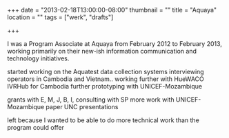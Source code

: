 +++
date = "2013-02-18T13:00:00-08:00"
thumbnail = ""
title = "Aquaya"
location = ""
tags = ["werk", "drafts"]

+++

I was a Program Associate at Aquaya from February 2012 to February 2013,
working primarily on their new-ish information communication and technology initiatives.

started working on the Aquatest data collection systems
interviewing operators in Cambodia and Vietnam..
working further with HueWACO
IVRHub for Cambodia
further prototyping with UNICEF-Mozambique

grants with E, M, J, B, I,
consulting with SP
more work with UNICEF-Mozambique
paper
UNC presentations

left because I wanted to be able to do more technical work
than the program could offer
